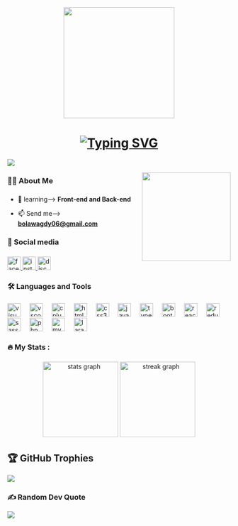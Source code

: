 <!--First photo-->
<div align="center">
    <img height="250" src="https://camo.githubusercontent.com/b47506a81e73794a1fba84e43639b0adf7b7f0f69b2b434717c34170cda2dda3/68747470733a2f2f646576656c6f706572732e67697068792e636f6d2f6272616e63682f6d61737465722f7374617469632f6170692d63393965333533663736316433313833323263383533633033656263663231622e676966"  />
  </div>

  <!--Welcome svg-->
  <h1 align="center">
    <a href="https://git.io/typing-svg"><img src="https://readme-typing-svg.herokuapp.com?font=Lilita+One&size=25&duration=3000&pause=1000&color=4FF7D9&center=true&vCenter=true&width=435&lines=Hello%2C+I'm+Bola+%F0%9F%91%8B...;Full+stack+developer+(+React+JS+-+PHP+)...;It's+awesome+to+have+you+here+%E2%9D%A4%EF%B8%8F...;Go+check+my+github+now+%F0%9F%98%8A" alt="Typing SVG" /></a>
  </h1>

  <!--Visit counter-->
  [![](https://visitcount.itsvg.in/api?id=BolaWagdy&label=Number%20of%20views&color=9&icon=5&pretty=true)](https://visitcount.itsvg.in)
  
  <!--Second photo-->
  <img align="right" height="200" src="https://www.aalpha.net/wp-content/uploads/2020/12/full-stack-development.gif"  />
  
  ###
  
  <h3 align="left">👩‍💻  About Me</h3>
  
  ###
  
  - 🌱 learning--> **Front-end and Back-end**
  
  - 📫 Send me--> **bolawagdy06@gmail.com**
  
  <h3 align="left">🧩   Social media</h3>
  
  ###
  
  <div align="left">
    <a href="https://www.facebook.com/bola.wagdy.79/?mibextid=ZbWKwL" target="_blank">
      <img src="https://img.shields.io/static/v1?message=Facebook&logo=facebook&label=&color=1877F2&logoColor=white&labelColor=&style=for-the-badge" height="30" alt="facebook logo"  />
    </a>
    <a href="https://www.instagram.com/_bola_wagdy_" target="_blank">
      <img src="https://img.shields.io/static/v1?message=Instagram&logo=instagram&label=&color=E4405F&logoColor=white&labelColor=&style=for-the-badge" height="30" alt="instagram logo"  />
    </a>
    <a href="http://Discordapp.com/users/621364857697992745" target="_blank">
      <img src="https://img.shields.io/static/v1?message=Discord&logo=discord&label=&color=7289DA&logoColor=white&labelColor=&style=for-the-badge" height="30" alt="discord logo"  />
    </a>
  </div>
  
  ###
  
  <h3 align="left">🛠   Languages and Tools</h3>
  
  ###
  
  <div align="left">
    <img src="https://cdn.jsdelivr.net/gh/devicons/devicon/icons/visualstudio/visualstudio-plain.svg" height="30" alt="visualstudio logo"  />
    <img width="12" />  
    <img src="https://cdn.jsdelivr.net/gh/devicons/devicon/icons/vscode/vscode-original.svg" height="30" alt="vscode logo"  />
    <img width="12" />
    <img src="https://cdn.jsdelivr.net/gh/devicons/devicon/icons/cplusplus/cplusplus-plain.svg" height="30" alt="cplusplus logo"  />
    <img width="12" />
    <img src="https://cdn.jsdelivr.net/gh/devicons/devicon/icons/html5/html5-original.svg" height="30" alt="html5 logo"  />
    <img width="12" />
    <img src="https://cdn.jsdelivr.net/gh/devicons/devicon/icons/css3/css3-original.svg" height="30" alt="css3 logo"  />
    <img width="12" />
    <img src="https://cdn.jsdelivr.net/gh/devicons/devicon/icons/javascript/javascript-original.svg" height="30" alt="javascript logo"  />
    <img width="12" />
    <img src="https://cdn.jsdelivr.net/gh/devicons/devicon/icons/typescript/typescript-original.svg" height="30" alt="typescript logo"  />
    <img width="12" />
    <img src="https://cdn.jsdelivr.net/gh/devicons/devicon/icons/bootstrap/bootstrap-original.svg" height="30" alt="bootstrap logo"  />
    <img width="12" />
    <img src="https://cdn.jsdelivr.net/gh/devicons/devicon/icons/react/react-original.svg" height="30" alt="react logo"  />
    <img width="12" />
    <img src="https://cdn.jsdelivr.net/gh/devicons/devicon/icons/redux/redux-original.svg" height="30" alt="redux logo"  />
    <img width="12" />
    <img src="https://cdn.jsdelivr.net/gh/devicons/devicon/icons/sass/sass-original.svg" height="30" alt="sass logo"  />
    <img width="12" />
    <img src="https://cdn.jsdelivr.net/gh/devicons/devicon/icons/php/php-plain.svg" height="30" alt="php logo"  />
    <img width="12" />
    <img src="https://cdn.jsdelivr.net/gh/devicons/devicon/icons/mysql/mysql-original.svg" height="30" alt="mysql logo"  />
    <img width="12" />
    <img src="https://cdn.jsdelivr.net/gh/devicons/devicon/icons/laravel/laravel-plain.svg" height="30" alt="laravel logo"  />
  </div>
  
  ###
  
  <h3 align="left">🔥   My Stats :</h3>
  
  ###
  
  <div align="center">
    <img src="https://github-readme-stats.vercel.app/api?username=BolaWagdy&hide_title=false&hide_rank=true&show_icons=true&include_all_commits=true&count_private=true&disable_animations=false&theme=radical&locale=en&hide_border=false&order=1" height="170" alt="stats graph"  />
    <img src="https://streak-stats.demolab.com?user=BolaWagdy&locale=en&mode=daily&theme=radical&hide_border=false&border_radius=5&order=3" height="170" alt="streak graph"  />
  </div>
  
  ###
  </div>
  
  ## 🏆 GitHub Trophies
  ![](https://github-profile-trophy.vercel.app/?username=BolaWagdy&theme=radical&no-frame=false&no-bg=true&margin-w=4)
  
  ### ✍️ Random Dev Quote
  ![](https://quotes-github-readme.vercel.app/api?type=horizontal&theme=radical)
  
